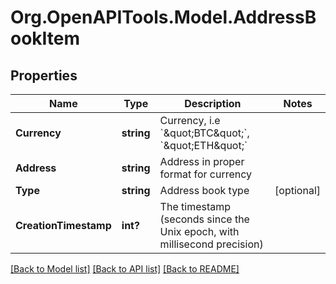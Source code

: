 
# Org.OpenAPITools.Model.AddressBookItem

## Properties

Name | Type | Description | Notes
------------ | ------------- | ------------- | -------------
**Currency** | **string** | Currency, i.e &#x60;\&quot;BTC\&quot;&#x60;, &#x60;\&quot;ETH\&quot;&#x60; | 
**Address** | **string** | Address in proper format for currency | 
**Type** | **string** | Address book type | [optional] 
**CreationTimestamp** | **int?** | The timestamp (seconds since the Unix epoch, with millisecond precision) | 

[[Back to Model list]](../README.md#documentation-for-models)
[[Back to API list]](../README.md#documentation-for-api-endpoints)
[[Back to README]](../README.md)

